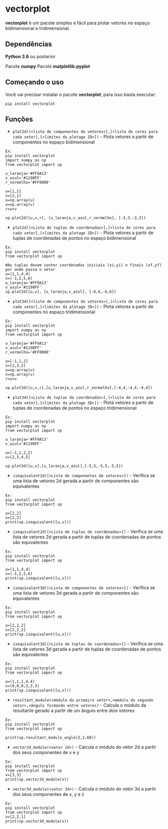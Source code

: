 # vectorplot

**vectorplot** é um pacote simples e fácil para plotar vetores no espaço bidimensional e tridimensional.

## Dependências
**Python 3.6** ou posterior

Pacote **numpy**
Pacote **matplotlib.pyplot**


## Começando o uso
Você vai precisar instalar o pacote **vectorplot**, para isso basta executar:
```
pip install vectorplot
```

## Funções

* `plot2d([<lista de componentes de vetores>],[<lista de cores para cada vetor],[<limites da plotage 2D>])` - Plota vetores a partir de componentes no espaço bidimensional
```
Ex: 
pip install vectorplot
import numpy as np
from vectorplot import vp

u_laranja='#FF9A13'
v_azul='#1190FF'
r_vermelho='#FF0000'

u=[1,2]
v=[2,1]
u=np.array(u)
v=np.array(v)
r=u+v

vp.plot2d([u,v,r], [u_laranja,v_azul,r_vermelho], [-3,3,-3,3])
```

* `plot2d([<Lista de tuplas de coordenadas>],[<lista de cores para cada vetor],[<limites da plotage 2D>])` - Plota vetores a partir de tuplas de coordenadas de pontos no espaço bidimensional
```
Ex: 
pip install vectorplot
from vectorplot import vp

#As tuplas devem conter coordenadas iniciais (xi,yi) e finais (xf,yf) por onde passa o vetor 
u=(1,1,4,4)
v=(-1,2,5,6)
u_laranja='#FF9A13'
v_azul='#1190FF'
vp.plot2d([u,v], [u_laranja,v_azul], [-6,6,-6,6])
```


* `plot3d([<lista de componentes de vetores>],[<lista de cores para cada vetor],[<limites da plotage 3D>])` - Plota vetores a partir de componentes no espaço tridimensional
```
Ex: 
pip install vectorplot
import numpy as np
from vectorplot import vp

u_laranja='#FF9A13'
v_azul='#1190FF'
r_vermelho='#FF0000'

u=[-1,1,2]
v=[2,3,2]
u=np.array(u)
v=np.array(v)
r=u+v

vp.plot3d([u,v,r],[u_laranja,v_azul,r_vermelho],[-4,4,-4,4,-4,4])
```

* `plot3d([<Lista de tuplas de coordenadas>],[<lista de cores para cada vetor],[<limites da plotage 3D>])` - Plota vetores a partir de tuplas de coordenadas de pontos no espaço tridimensional
```
Ex: 
pip install vectorplot
import numpy as np
from vectorplot import vp

u_laranja='#FF9A13'
v_azul='#1190FF'

u=(-1,1,2,2)
v=(2,3,4,5]

vp.plot3d([u,v],[u_laranja,v_azul],[-5,5,-5,5,-5,5])
```

* `isequivalent2d([<Lista de componentes de vetores>])` - Verifica se uma lista de vetores 2d gerada a partir de componentes são equivalentes
```
Ex: 
pip install vectorplot
from vectorplot import vp

u=[2,2]
v=[2,2]
print(vp.isequivalent([u,v]))

```

* `isequivalent2d([<Lista de tuplas de coordenadas>])` - Verifica se uma lista de vetores 2d gerada a partir de tuplas de coordenadas de pontos são equivalentes
```
Ex: 
pip install vectorplot
from vectorplot import vp

u=(1,1,4,4)
v=(-1,2,5,6)
print(vp.isequivalent([u,v]))

```
* `isequivalent3d([<Lista de componentes de vetores>])` - Verifica se uma lista de vetores 3d gerada a partir de componentes são equivalentes
```
Ex: 
pip install vectorplot
from vectorplot import vp

u=[2,2,2]
v=[2,2,2]
print(vp.isequivalent([u,v]))

```

* `isequivalent3d([<Lista de tuplas de coordenadas>])` - Verifica se uma lista de vetores 3d gerada a partir de tuplas de coordenadas de pontos são equivalentes
```
Ex: 
pip install vectorplot
from vectorplot import vp

u=(1,1,1,4,4)
v=(0,0,0,3,3,3)
print(vp.isequivalent([u,v]))

```

* `resultant_module(<módulo do primeiro vetor>,<módulo do segundo vetor>,<ângulo formando entre vetores)` - Calcula o módulo da resultante gerado a partir de um ângulo entre dois vetores
```
Ex: 
pip install vectorplot
from vectorplot import vp

print(vp.resultant_module_angle(2,2,60))

```

* `vector2d_module(<vetor 2d>)` - Calcula o módulo do vetor 2d a partir dos seus componentes de x e y
```
Ex: 
pip install vectorplot
from vectorplot import vp
v=[3,3]
print(vp.vector2d_module(v))

```

* `vector3d_module(<vetor 3d>)` - Calcula o módulo do vetor 3d a partir dos seus componentes de x, y e z
```
Ex: 
pip install vectorplot
from vectorplot import vp
v=[2,2,1]
print(vp.vector3d_module(v))

```